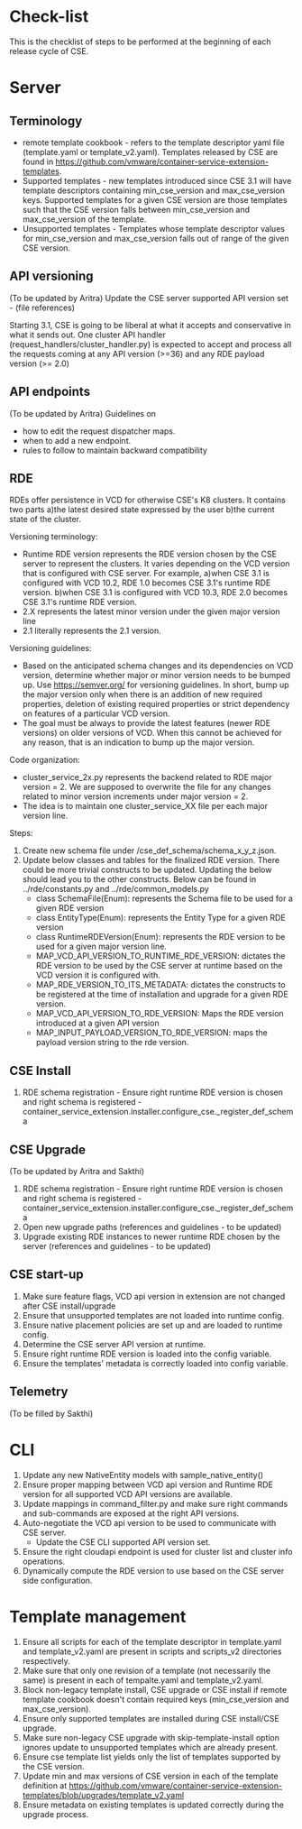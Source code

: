 # Check-list

This is the checklist of steps to be performed at the beginning of each 
release cycle of CSE.

# Server

## Terminology
* remote template cookbook - refers to the template descriptor yaml file (template.yaml or template_v2.yaml).
  Templates released by CSE are found in https://github.com/vmware/container-service-extension-templates.
* Supported templates - new templates introduced since CSE 3.1 will have template descriptors containing min_cse_version
  and max_cse_version keys. Supported templates for a given CSE version are those templates such that the CSE version falls
  between min_cse_version and max_cse_version of the template.
* Unsupported templates - Templates whose template descriptor values for min_cse_version and max_cse_version falls
  out of range of the given CSE version.

## API versioning
(To be updated by Aritra)
Update the CSE server supported API version set - (file references)

Starting 3.1, CSE is going to be liberal at what it accepts and conservative in what it sends out.
One cluster API handler (request_handlers/cluster_handler.py) is expected to 
accept and process all the requests coming at any API version (>=36) and any 
RDE payload version (>= 2.0)

## API endpoints
(To be updated by Aritra)
Guidelines on
- how to edit the request dispatcher maps.
- when to add a new endpoint.
- rules to follow to maintain backward compatibility

## RDE
RDEs offer persistence in VCD for otherwise CSE's K8 clusters. It contains two 
parts a)the latest desired state expressed by the user b)the current state of the cluster. 

Versioning terminology:
- Runtime RDE version represents the RDE version chosen by the CSE server to 
  represent the clusters. It varies depending on the VCD version that is configured with CSE server. 
  For example, a)when CSE 3.1 is configured with VCD 10.2, RDE 1.0 becomes CSE 3.1's runtime RDE version.
  b)when CSE 3.1 is configured with VCD 10.3, RDE 2.0 becomes CSE 3.1's runtime RDE version.
- 2.X represents the latest minor version under the given major version line 
- 2.1 literally represents the 2.1 version.
  
Versioning guidelines:
- Based on the anticipated schema changes and its dependencies on VCD version, 
  determine whether major or minor version needs to be bumped up. 
  Use https://semver.org/ for versioning guidelines. In short, bump up the 
  major version only when there is an addition of new required properties, deletion of 
  existing required properties or strict dependency on features of a particular VCD version.
- The goal must be always to provide the latest features (newer RDE versions) 
  on older versions of VCD. When this cannot be achieved for any reason, that 
  is an indication to bump up the major version.
  
Code organization:
- cluster_service_2x.py represents the backend related to RDE major version = 2. 
  We are supposed to overwrite the file for any changes related to minor version 
  increments under major version = 2.
- The idea is to maintain one cluster_service_XX file per each major version line.

Steps:
1. Create new schema file under /cse_def_schema/schema_x_y_z.json.
2. Update below classes and tables for the finalized RDE version. There could 
   be more trivial constructs to be updated. Updating the below should lead you 
   to the other constructs. Below can be found in ../rde/constants.py and ../rde/common_models.py
   - class SchemaFile(Enum): represents the Schema file to be used for a given RDE version
   - class EntityType(Enum): represents the Entity Type for a given RDE version
   - class RuntimeRDEVersion(Enum): represents the RDE version to be used for a given major version line.
   - MAP_VCD_API_VERSION_TO_RUNTIME_RDE_VERSION: dictates the RDE version to be used by the CSE server at runtime based on the VCD version it is configured with.
   - MAP_RDE_VERSION_TO_ITS_METADATA: dictates the constructs to be registered at the time of installation and upgrade for a given RDE version.
   - MAP_VCD_API_VERSION_TO_RDE_VERSION: Maps the RDE version introduced at a given API version
   - MAP_INPUT_PAYLOAD_VERSION_TO_RDE_VERSION: maps the payload version string to the rde version.

## CSE Install
1. RDE schema registration - Ensure right runtime RDE version is chosen and 
   right schema is registered - container_service_extension.installer.configure_cse._register_def_schema
   
## CSE Upgrade
(To be updated by Aritra and Sakthi)
1. RDE schema registration - Ensure right runtime RDE version is chosen and 
   right schema is registered - container_service_extension.installer.configure_cse._register_def_schema
2. Open new upgrade paths (references and guidelines - to be updated)
3. Upgrade existing RDE instances to newer runtime RDE chosen by the server (references and guidelines - to be updated)

## CSE start-up
1. Make sure feature flags, VCD api version in extension are not changed after CSE install/upgrade
2. Ensure that unsupported templates are not loaded into runtime config.
3. Ensure native placement policies are set up and are loaded to runtime config.
4. Determine the CSE server API version at runtime.
5. Ensure right runtime RDE version is loaded into the config variable.
6. Ensure the templates' metadata is correctly loaded into config variable.
    
## Telemetry
(To be filled by Sakthi)

# CLI
1. Update any new NativeEntity models with sample_native_entity()
2. Ensure proper mapping between VCD api version and Runtime RDE version for all supported VCD API versions are available.
3. Update mappings in command_filter.py and make sure right commands and sub-commands are exposed at the right API versions.
4. Auto-negotiate the VCD api version to be used to communicate with CSE server.
   - Update the CSE CLI supported API version set.
5. Ensure the right cloudapi endpoint is used for cluster list and cluster info operations.
6. Dynamically compute the RDE version to use based on the CSE server side configuration.

# Template management
1. Ensure all scripts for each of the template descriptor in template.yaml and template_v2.yaml are present in scripts and scripts_v2 directories respectively.
2. Make sure that only one revision of a template (not necessarily the same) is present in each of tempalte.yaml and template_v2.yaml.
2. Block non-legacy template install, CSE upgrade or CSE install if remote template cookbook doesn't contain required keys (min_cse_version and max_cse_version).
3. Ensure only supported templates are installed during CSE install/CSE upgrade.
4. Make sure non-legacy CSE upgrade with skip-template-install option ignores update to unsupported templates which are already present.
5. Ensure cse template list yields only the list of templates supported by the CSE version.
6. Update min and max versions of CSE version in each of the template definition
   at https://github.com/vmware/container-service-extension-templates/blob/upgrades/template_v2.yaml
7. Ensure metadata on existing templates is updated correctly during the upgrade process.
